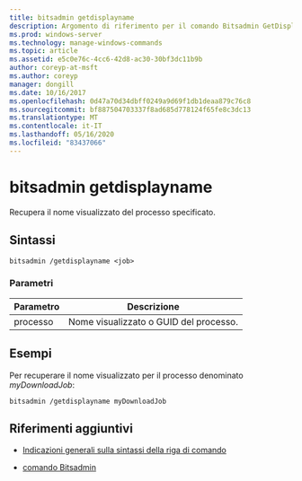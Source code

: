 ```yaml
---
title: bitsadmin getdisplayname
description: Argomento di riferimento per il comando Bitsadmin GetDisplayName, che consente di recuperare il nome visualizzato del processo specificato.
ms.prod: windows-server
ms.technology: manage-windows-commands
ms.topic: article
ms.assetid: e5c0e76c-4cc6-42d8-ac30-30bf3dc11b9b
author: coreyp-at-msft
ms.author: coreyp
manager: dongill
ms.date: 10/16/2017
ms.openlocfilehash: 0d47a70d34dbff0249a9d69f1db1deaa879c76c8
ms.sourcegitcommit: bf887504703337f8ad685d778124f65fe8c3dc13
ms.translationtype: MT
ms.contentlocale: it-IT
ms.lasthandoff: 05/16/2020
ms.locfileid: "83437066"
---
```

# <a name="bitsadmin-getdisplayname"></a>bitsadmin getdisplayname

Recupera il nome visualizzato del processo specificato.

## <a name="syntax"></a>Sintassi

```
bitsadmin /getdisplayname <job>
```

### <a name="parameters"></a>Parametri

| Parametro | Descrizione |
| -------------- | -------------- |
| processo | Nome visualizzato o GUID del processo. |

## <a name="examples"></a>Esempi

Per recuperare il nome visualizzato per il processo denominato *myDownloadJob*:

```
bitsadmin /getdisplayname myDownloadJob
```

## <a name="additional-references"></a>Riferimenti aggiuntivi

- [Indicazioni generali sulla sintassi della riga di comando](command-line-syntax-key.md)

- [comando Bitsadmin](bitsadmin.md)

